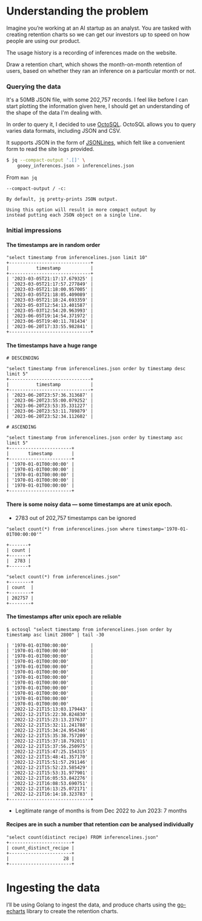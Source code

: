 # Understanding the problem
Imagine you’re working at an AI startup as an analyst. You are tasked with creating retention charts so we can get our investors up to speed on how people are using our product.

The usage history is a recording of inferences made on the website.

Draw a retention chart, which shows the month-on-month retention of users, based on whether they ran an inference on a particular month or not.

### Querying the data
It's a 50MB JSON file, with some 202,757 records. I feel like before I can start plotting the information given here, I should get an understanding of the shape of the data I'm dealing with.

In order to query it, I decided to use [OctoSQL](https://github.com/cube2222/octosql). OctoSQL allows you to query varies data formats, including JSON and CSV.

It supports JSON in the form of [JSONLines](https://jsonlines.org), which felt like a convenient form to read the site logs provided.

```bash
$ jq --compact-output '.[]' \
	gooey_inferences.json > inferencelines.json
```

From `man jq`

```plain
--compact-output / -c:

By default, jq pretty-prints JSON output. 

Using this option will result in more compact output by 
instead putting each JSON object on a single line.
```


### Initial impressions

#### The timestamps are in random order

```plain
"select timestamp from inferencelines.json limit 10"
+------------------------------+
|          timestamp           |
+------------------------------+
| '2023-03-05T21:17:17.679325' |
| '2023-03-05T21:17:57.277849' |
| '2023-03-05T21:18:00.957005' |
| '2023-03-05T21:18:05.409089' |
| '2023-03-05T21:18:24.693359' |
| '2023-05-03T12:54:13.401587' |
| '2023-05-03T12:54:20.963993' |
| '2023-06-05T19:14:54.371972' |
| '2023-06-05T19:40:11.781434' |
| '2023-06-20T17:33:55.982841' |
+------------------------------+
```

#### The timestamps have a huge range

```plain
# DESCENDING

"select timestamp from inferencelines.json order by timestamp desc limit 5"
+------------------------------+
|          timestamp           |
+------------------------------+
| '2023-06-20T23:57:36.313687' |
| '2023-06-20T23:55:00.079252' |
| '2023-06-20T23:53:35.331227' |
| '2023-06-20T23:53:11.789879' |
| '2023-06-20T23:52:34.112602' |

# ASCENDING

"select timestamp from inferencelines.json order by timestamp asc limit 5"
+-----------------------+
|       timestamp       |
+-----------------------+
| '1970-01-01T00:00:00' |
| '1970-01-01T00:00:00' |
| '1970-01-01T00:00:00' |
| '1970-01-01T00:00:00' |
| '1970-01-01T00:00:00' |
+-----------------------+
```

#### There is some noisy data — some timestamps are at unix epoch.
- 2783 out of 202,757 timestamps can be ignored


```plain
"select count(*) from inferencelines.json where timestamp='1970-01-01T00:00:00'"

+-------+
| count |
+-------+
|  2783 |
+-------+

"select count(*) from inferencelines.json"
+--------+
| count  |
+--------+
| 202757 |
+--------+
```

#### The timestamps after unix epoch are reliable
```plain
$ octosql "select timestamp from inferencelines.json order by timestamp asc limit 2800" | tail -30

| '1970-01-01T00:00:00'        |
| '1970-01-01T00:00:00'        |
| '1970-01-01T00:00:00'        |
| '1970-01-01T00:00:00'        |
| '1970-01-01T00:00:00'        |
| '1970-01-01T00:00:00'        |
| '1970-01-01T00:00:00'        |
| '1970-01-01T00:00:00'        |
| '1970-01-01T00:00:00'        |
| '1970-01-01T00:00:00'        |
| '1970-01-01T00:00:00'        |
| '1970-01-01T00:00:00'        |
| '2022-12-21T15:13:03.179443' |
| '2022-12-21T15:22:30.824830' |
| '2022-12-21T15:23:13.237637' |
| '2022-12-21T15:32:11.241788' |
| '2022-12-21T15:34:24.954346' |
| '2022-12-21T15:35:38.757209' |
| '2022-12-21T15:37:18.792011' |
| '2022-12-21T15:37:56.250975' |
| '2022-12-21T15:47:25.154315' |
| '2022-12-21T15:48:41.357170' |
| '2022-12-21T15:51:57.291146' |
| '2022-12-21T15:52:23.585429' |
| '2022-12-21T15:53:31.977901' |
| '2022-12-21T16:05:53.842276' |
| '2022-12-21T16:08:53.690751' |
| '2022-12-21T16:13:25.072171' |
| '2022-12-21T16:14:18.323783' |
+------------------------------+
```

- Legitimate range of months is from Dec 2022 to Jun 2023: 7 months

#### Recipes are in such a number that retention *can* be analysed  individually
```plain
"select count(distinct recipe) FROM inferencelines.json"
+-----------------------+
| count_distinct_recipe |
+-----------------------+
|                    28 |
+-----------------------+
```

# Ingesting the data
I’ll be using Golang to ingest the data, and produce charts using the [go-echarts](https://github.com/go-echarts/go-echarts) library to create the retention charts.